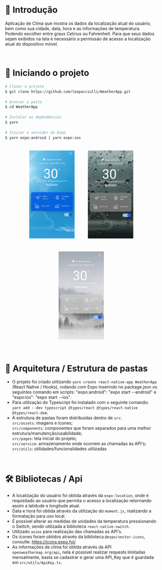# 📝 Introdução
Aplicação de Clima que mostra os dados da localização atual do usuário, bem como sua cidade, data, hora e as informações de temperatura. Podendo escolher entre graus Celcius ou Fahrenheit. Para que seus dados sejam exibidos na tela é necessário a permissão de acesso a localização atual do dispositivo móvel.

<br/>

# 🏁 Iniciando o projeto
````zsh
# Clonar o projeto
$ git clone https://github.com/leopacciulli/WeatherApp.git

# Acessar a pasta
$ cd WeatherApp

# Instalar as depêndencias
$ yarn

# Iniciar o servidor do Expo
$ yarn expo:android | yarn expo:ios
````
<div align="center">
  <img src="./src/assets/screen.jpeg" width="150px" height="290px" style="margin: 20px" />
  <img src="./src/assets/screen5.jpeg" width="150px" height="290px" style="margin: 20px" />
  <img src="./src/assets/screen2.jpeg" width="150px" height="290px" style="margin: 20px" />
</div>

<br/>

# 📂 Arquitetura / Estrutura de pastas
- O projeto foi criado utilizando `yarn create react-native-app WeatherApp` (React Native / Hooks), rodando com Expo inserindo no package.json os seguintes comando em scripts: "expo:android": "expo start --android" e "expo:ios": "expo start --ios".
- Para utilização do Typescript foi instalado com o seguinte comando: `yarn add --dev typescript @types/react @types/react-native @types/react-dom`.
- A estrutura de pastas foram distríbuidas dentro de `src`: <br/>
`src/assets`: imagens e ícones; <br/>
`src/components`: componentes que foram separados para uma melhor estrutura/manutenção/usabilidade; <br/>
`src/pages`: tela inicial do projeto; <br/>
`src/service`: armazenamento onde ocorrem as chamadas às API's; <br/>
`src/utils`: utilidades/funcionalidades utilizadas

<br/>

# 🛠 Bibliotecas / Api
- A localização do usuário foi obtida através da `expo-location`, onde é requisitado ao usuário que permita o acesso a localização retornando assim a latidude e longitude atual.
- Data e hora foi obtida através da utilização do `moment.js`, realizando a formatação para uso local.
- É possível alterar as medidas de unidades da temperatura pressionando o Switch, sendo utilizada a biblioteca `react-native-switch`.
- Utilizado `axios` para realização das chamadas as API's.
- Os ícones foram obtidos através da biblioteca `@expo/vector-icons`, consulte: https://icons.expo.fyi/
- As informações de clima foi obtida através da API `openweathermap.org/api`, nela é possível realizar requests limitadas mensalmente, basta se cadastrar e gerar uma API_Key que é guardada em `src/utils/ApiKey.ts`.

<br/>